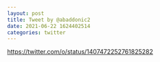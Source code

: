 ```yaml
--- 
layout: post 
title: Tweet by @abaddonic2 
date: 2021-06-22 1624402514 
categories: twitter 
--- 
```

https://twitter.com/o/status/1407472252761825282